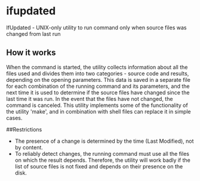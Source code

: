 # ifupdated

IfUpdated - UNIX-only utility to run command only when source files was changed from last run

## How it works

When the command is started, the utility collects information about all the files used and divides them into two categories - source code and results, depending on the opening parameters. This data is saved in a separate file for each combination of the running command and its parameters, and the next time it is used to determine if the source files have changed since the last time it was run. In the event that the files have not changed, the command is canceled. This utility implements some of the functionality of the utility 'make', and in combination with shell files can replace it in simple cases.

##Restrictions

* The presence of a change is determined by the time (Last Modified), not by content.
* To reliably detect changes, the running command must use all the files on which the result depends. Therefore, the utility will work badly if the list of source files is not fixed and depends on their presence on the disk.